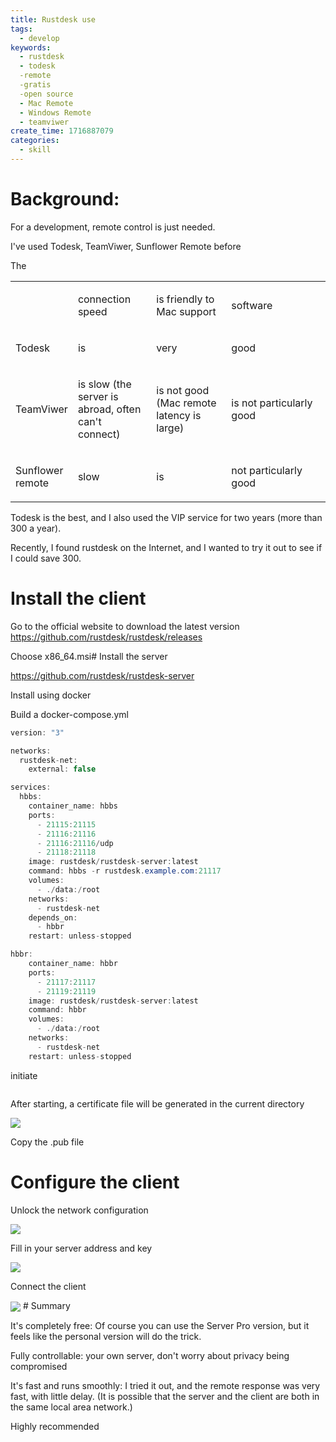 ```yaml
---
title: Rustdesk use
tags:
  - develop
keywords:
  - rustdesk
  - todesk
  -remote
  -gratis
  -open source
  - Mac Remote
  - Windows Remote
  - teamviwer
create_time: 1716887079
categories:
  - skill
---
```


# Background:

For a development, remote control is just needed.

I've used Todesk, TeamViwer, Sunflower Remote before

<table>
<colgroup>
<col width="100"/>
<col width="170"/>
<col width="201"/>
<col width="261"/>
</colgroup>
<tbody>
<tr><td></td> The <td><p>connection speed</p></td> <td><p>is friendly to Mac support</p></td> <td><p>software</p></td></tr>
<tr><td><p>Todesk</p></td> <td><p>is</p></td> <td><p>very</p></td> <td><p>good</p></td></tr>
<tr><td><p>TeamViwer</p></td> <td><p>is slow (the server is abroad, often can't connect)</p></td> <td><p>is not good (Mac remote latency is large)</p></td> <td><p>is not particularly good</p></td></tr>
<tr><td><p>Sunflower remote</p></td> <td><p>slow</p></td> <td><p>is</p></td> <td><p>not particularly good</p></td></tr>
</tbody>
</table>

Todesk is the best, and I also used the VIP service for two years (more than 300 a year).

Recently, I found rustdesk on the Internet, and I wanted to try it out to see if I could save 300.

# Install the client

Go to the official website to download the latest version https://github.com/rustdesk/rustdesk/releases

Choose x86_64.msi# Install the server

https://github.com/rustdesk/rustdesk-server

Install using docker

Build a docker-compose.yml

```csharp
version: "3"

networks:
  rustdesk-net:
    external: false

services:
  hbbs:
    container_name: hbbs
    ports:
      - 21115:21115
      - 21116:21116
      - 21116:21116/udp
      - 21118:21118
    image: rustdesk/rustdesk-server:latest
    command: hbbs -r rustdesk.example.com:21117
    volumes:
      - ./data:/root
    networks:
      - rustdesk-net
    depends_on:
      - hbbr
    restart: unless-stopped

hbbr:
    container_name: hbbr
    ports:
      - 21117:21117
      - 21119:21119
    image: rustdesk/rustdesk-server:latest
    command: hbbr
    volumes:
      - ./data:/root
    networks:
      - rustdesk-net
    restart: unless-stopped
```

initiate

```csharpdocker-compose up -d
```

After starting, a certificate file will be generated in the current directory

<img src="/assets/H0Qvb3YFBo6inwxg56fcMBcyn1f.png" src-width="653" class="m-auto" src-height="175" align="center"/>

Copy the .pub file

# Configure the client

Unlock the network configuration

<img src="/assets/TEehbX77so38uaxDOP2cUrFknag.png" src-width="822" class="m-auto" src-height="322" align="center"/>

Fill in your server address and key

<img src="/assets/Z1CsbATDsoX43qxyGQFcw4D0nBd.png" src-width="561" class="m-auto" src-height="318" align="center"/>

Connect the client

<img src="/assets/A60VbgI33oPabdxWHTRczBXtn0d.png" src-width="793" class="m-auto" src-height="350" align="center"/>
# Summary

It's completely free: Of course you can use the Server Pro version, but it feels like the personal version will do the trick.

Fully controllable: your own server, don't worry about privacy being compromised

It's fast and runs smoothly: I tried it out, and the remote response was very fast, with little delay. (It is possible that the server and the client are both in the same local area network.)

Highly recommended